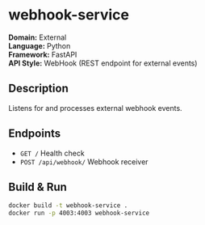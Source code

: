 # webhook-service

**Domain:** External  
**Language:** Python  
**Framework:** FastAPI  
**API Style:** WebHook (REST endpoint for external events)  

## Description
Listens for and processes external webhook events.

## Endpoints

- `GET /` Health check
- `POST /api/webhook/` Webhook receiver

## Build & Run

```bash
docker build -t webhook-service .
docker run -p 4003:4003 webhook-service
